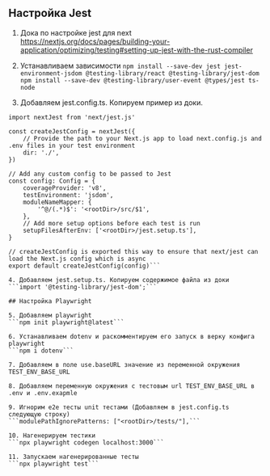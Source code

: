 ## Настройка Jest

1. Дока по настройке jest для next https://nextjs.org/docs/pages/building-your-application/optimizing/testing#setting-up-jest-with-the-rust-compiler

2. Устанавливаем зависимости
```npm install --save-dev jest jest-environment-jsdom @testing-library/react @testing-library/jest-dom```
```npm install --save-dev @testing-library/user-event @types/jest ts-node```
3. Добавляем jest.config.ts. Копируем пример из доки. 
```import type { Config } from 'jest'
import nextJest from 'next/jest.js'
 
const createJestConfig = nextJest({
    // Provide the path to your Next.js app to load next.config.js and .env files in your test environment
    dir: './',
})
 
// Add any custom config to be passed to Jest
const config: Config = {
    coverageProvider: 'v8',
    testEnvironment: 'jsdom',
    moduleNameMapper: {
        '^@/(.*)$': '<rootDir>/src/$1',
    },
    // Add more setup options before each test is run
    setupFilesAfterEnv: ['<rootDir>/jest.setup.ts'],
}
 
// createJestConfig is exported this way to ensure that next/jest can load the Next.js config which is async
export default createJestConfig(config)```

4. Добавляем jest.setup.ts. Копируем содержимое файла из доки
```import '@testing-library/jest-dom';```

## Настройка Playwright

5. Добавляем playwright
```npm init playwright@latest```

6. Устанавливаем dotenv и раскомментируем его запуск в верку конфига playwright
```npm i dotenv```

7. Добавляем в поле use.baseURL значение из переменной окружения TEST_ENV_BASE_URL

8. Добавляем переменную окружения с тестовым url TEST_ENV_BASE_URL в .env и .env.exapmle

9. Игнорим e2e тесты unit тестами (Добавляем в jest.config.ts следующую строку)
```modulePathIgnorePatterns: ["<rootDir>/tests/"],```

10. Нагенерируем тестики
```npx playwright codegen localhost:3000```

11. Запускаем нагенерированные тесты
```npx playwright test```